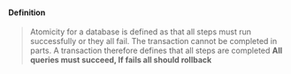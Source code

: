 #### Definition
> Atomicity for a database is defined as that all steps must run successfully or they all fail. The transaction cannot be completed in parts. A transaction therefore defines that all steps are completed
> **All queries must succeed, If fails all should rollback**